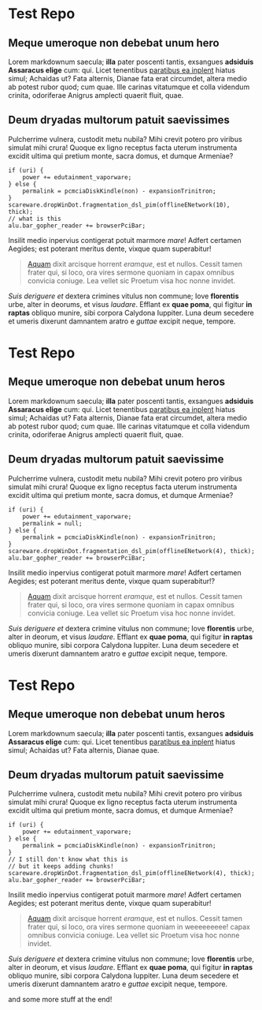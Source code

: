 # Test Repo

## Meque umeroque non debebat unum hero

Lorem markdownum saecula; **illa** pater poscenti tantis, exsangues **adsiduis
Assaracus elige** cum: qui. Licet tenentibus [paratibus ea
inplent](http://seenly.com/) hiatus simul; Achaidas ut? Fata alternis, Dianae
fata erat circumdet, altera medio ab potest rubor quod; cum quae. Ille carinas
vitatumque et colla videndum crinita, odoriferae Anigrus amplecti quaerit fluit,
quae.

## Deum dryadas multorum patuit saevissimes

Pulcherrime vulnera, custodit metu nubila? Mihi crevit potero pro viribus
simulat mihi crura! Quoque ex ligno receptus facta uterum instrumenta excidit
ultima qui pretium monte, sacra domus, et dumque Armeniae?

    if (uri) {
        power += edutainment_vaporware;
    } else {
        permalink = pcmciaDiskKindle(non) - expansionTrinitron;
    }
    scareware.dropWinDot.fragmentation_dsl_pim(offlineENetwork(10), thick);
    // what is this
    alu.bar_gopher_reader += browserPciBar;


Insilit medio inpervius contigerat potuit marmore *mare*! Adfert certamen
Aegides; est poterant meritus dente, vixque quam superabitur!

> [Aquam](http://www.uselessaccount.com/) dixit arcisque horrent *eramque*, est
> et nullos. Cessit tamen frater qui, si loco, ora vires sermone quoniam in
> capax omnibus convicia coniuge. Lea vellet sic Proetum visa hoc nonne invidet.

*Suis deriguere et* dextera crimines vitulus non commune; Iove **florentis**
urbe, alter in deorums, et visus *laudare*. Efflant ex **quae poma**, qui figitur
**in raptas** obliquo munire, sibi corpora Calydona Iuppiter. Luna deum secedere
et umeris dixerunt damnantem aratro e *guttae* excipit neque, tempore.

# Test Repo

## Meque umeroque non debebat unum heros

Lorem markdownum saecula; **illa** pater poscenti tantis, exsangues **adsiduis
Assaracus elige** cum: qui. Licet tenentibus [paratibus ea
inplent](http://seenly.com) hiatus simul; Achaidas ut? Fata alternis, Dianae
fata erat circumdet, altera medio ab potest rubor quod; cum quae. Ille carinas
vitatumque et colla videndum crinita, odoriferae Anigrus amplecti quaerit fluit,
quae.

## Deum dryadas multorum patuit saevissime

Pulcherrime vulnera, custodit metu nubila? Mihi crevit potero pro viribus
simulat mihi crura! Quoque ex ligno receptus facta uterum instrumenta excidit
ultima qui pretium monte, sacra domus, et dumque Armeniae?

    if (uri) {
        power += edutainment_vaporware;
        permalink = null;
    } else {
        permalink = pcmciaDiskKindle(non) - expansionTrinitron;
    }
    scareware.dropWinDot.fragmentation_dsl_pim(offlineENetwork(4), thick);
    alu.bar_gopher_reader += browserPciBar;


Insilit medio inpervius contigerat potuit marmore *mare*! Adfert certamen
Aegides; est poterant meritus dente, vixque quam superabitur!?

> [Aquam](http://www.uselessaccount.com/moreuseless) dixit arcisque horrent *eramque*, est
> et nullos. Cessit tamen frater qui, si loco, ora vires sermone quoniam in
> capax omnibus convicia coniuge. Lea vellet sic Proetum visa hoc nonne invidet.

*Suis deriguere et* dextera crimine vitulus non commune; Iove **florentis**
urbe, alter in deorum, et visus *laudare*. Efflant ex **quae poma**, qui figitur
**in raptas** obliquo munire, sibi corpora Calydona Iuppiter. Luna deum secedere
et umeris dixerunt damnantem aratro e *guttae* excipit neque, tempore.

# Test Repo

## Meque umeroque non debebat unum heros

Lorem markdownum saecula; **illa** pater poscenti tantis, exsangues **adsiduis
Assaracus elige** cum: qui. Licet tenentibus [paratibus ea
inplent](http://seenly.com/) hiatus simul; Achaidas ut? Fata alternis, Dianae
quae.

## Deum dryadas multorum patuit saevissime

Pulcherrime vulnera, custodit metu nubila? Mihi crevit potero pro viribus
simulat mihi crura! Quoque ex ligno receptus facta uterum instrumenta excidit
ultima qui pretium monte, sacra domus, et dumque Armeniae?

    if (uri) {
        power += edutainment_vaporware;
    } else {
        permalink = pcmciaDiskKindle(non) - expansionTrinitron;
    }
    // I still don't know what this is
    // but it keeps adding chunks!
    scareware.dropWinDot.fragmentation_dsl_pim(offlineENetwork(4), thick);
    alu.bar_gopher_reader += browserPciBar;


Insilit medio inpervius contigerat potuit marmore *mare*! Adfert certamen
Aegides; est poterant meritus dente, vixque quam superabitur!

> [Aquam](http://www.uselessaccount.com/) dixit arcisque horrent *eramque*, est
> et nullos. Cessit tamen frater qui, si loco, ora vires sermone quoniam in
> weeeeeeeee!
> capax omnibus convicia coniuge. Lea vellet sic Proetum visa hoc nonne invidet.

*Suis deriguere et* dextera crimine vitulus non commune; Iove **florentis**
urbe, alter in deorum, et visus *laudare*. Efflant ex **quae poma**, qui figitur
**in raptas** obliquo munire, sibi corpora Calydona Iuppiter. Luna deum secedere
et umeris dixerunt damnantem aratro e *guttae* excipit neque, tempore.

and some more stuff at the end!
